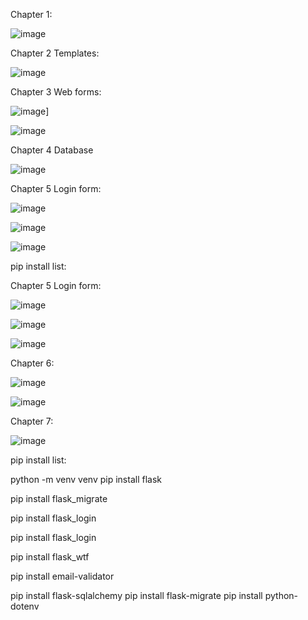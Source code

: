 Chapter 1:

![image](https://github.com/JeanMario20/FlaskSigsa/assets/77745930/a9c150c2-e390-462f-b637-8dda896b1212)

Chapter 2 Templates:

![image](https://github.com/JeanMario20/FlaskSigsa/assets/77745930/4dbe8aed-c904-42eb-b5d0-96784f72b780)

Chapter 3 Web forms:

![image](https://github.com/JeanMario20/FlaskSigsa/assets/77745930/1365323b-20f6-47aa-9a1c-009b366412cb)]

![image](https://github.com/JeanMario20/FlaskSigsa/assets/77745930/91975d22-0689-4963-9c74-b72edc89bbce)

Chapter 4 Database

![image](https://github.com/JeanMario20/FlaskSigsa/assets/77745930/b0e5de17-167a-4e65-a078-4c3edfcbc63b)

Chapter 5 Login form:

![image](https://github.com/JeanMario20/FlaskSigsa/assets/77745930/f3d1c754-3954-4438-a294-7f6d99230bb6)

![image](https://github.com/JeanMario20/FlaskSigsa/assets/77745930/e672e376-5637-44a3-87b4-0fb877b17061)

![image](https://github.com/JeanMario20/FlaskSigsa/assets/77745930/d01f748e-6fc1-407c-b622-f4c2c7ce4222)


pip install list:

Chapter 5 Login form:

![image](https://github.com/JeanMario20/FlaskSigsa/assets/77745930/f3d1c754-3954-4438-a294-7f6d99230bb6)

![image](https://github.com/JeanMario20/FlaskSigsa/assets/77745930/e672e376-5637-44a3-87b4-0fb877b17061)

![image](https://github.com/JeanMario20/FlaskSigsa/assets/77745930/d01f748e-6fc1-407c-b622-f4c2c7ce4222)

Chapter 6: 

![image](https://github.com/JeanMario20/FlaskSigsa/assets/77745930/44bc63ea-5ce6-4947-b19a-15e98362dad1)

![image](https://github.com/JeanMario20/FlaskSigsa/assets/77745930/1d4dd371-219d-4a9a-aecb-e58f508bf99c)

Chapter 7:

![image](https://github.com/JeanMario20/FlaskSigsa/assets/77745930/2dc8c1af-438f-4cdc-88a3-12dfa3a30067)


pip install list:

python -m venv venv
pip install flask

pip install flask_migrate

pip install flask_login

pip install flask_login

pip install flask_wtf


pip install email-validator

pip install flask-sqlalchemy
pip install flask-migrate
pip install python-dotenv
